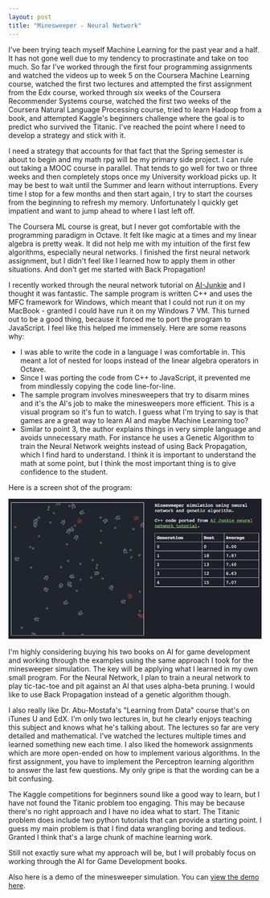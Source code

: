 ```yaml
---
layout: post
title: "Minesweeper - Neural Network"
---
```


I've been trying teach myself Machine Learning for the past year and a half. It has not gone well due to my tendency to procrastinate and take on too much. So far I've worked through the first four programming assignments and watched the videos up to week 5 on the Coursera Machine Learning course, watched the first two lectures and attempted the first assignment from the Edx course, worked through six weeks of the Coursera Recommender Systems course, watched the first two weeks of the Coursera Natural Language Processing course, tried to learn Hadoop from a book, and attempted Kaggle's beginners challenge where the goal is to predict who survived the Titanic. I've reached the point where I need to develop a strategy and stick with it.

I need a strategy that accounts for that fact that the Spring semester is about to begin and my math rpg will be my primary side project. I can rule out taking a MOOC course in parallel. That tends to go well for two or three weeks and then completely stops once my University workload picks up. It may be best to wait until the Summer and learn without interruptions. Every time I stop for a few months and then start again, I try to start the courses from the beginning to refresh my memory. Unfortunately I quickly get impatient and want to jump ahead to where I last left off.

The Coursera ML course is great, but I never got comfortable with the programming paradigm in Octave. It felt like magic at a times and my linear algebra is pretty weak. It did not help me with my intuition of the first few algorithms, especially neural networks. I finished the first neural network assignment, but I didn't feel like I learned how to apply them in other situations. And don't get me started with Back Propagation!

I recently worked through the neural network tutorial on [AI-Junkie](http://www.ai-junkie.com/ann/evolved/nnt1.html) and I thought it was fantastic. The sample program is written C++ and uses the MFC framework for Windows, which meant that I could not run it on my MacBook - granted I could have run it on my Windows 7 VM. This turned out to be a good thing, because it forced me to port the program to JavaScript. I feel like this helped me immensely. Here are some reasons why:

- I was able to write the code in a language I was comfortable in. This meant a lot of nested for loops instead of the linear algebra operators in Octave.
- Since I was porting the code from C++ to JavaScript, it prevented me from mindlessly copying the code line-for-line.
- The sample program involves minesweepers that try to disarm mines and it's the AI's job to make the minesweepers more efficient. This is a visual program so it's fun to watch. I guess what I'm trying to say is that games are a great way to learn AI and maybe Machine Learning too?
- Similar to point 3, the author explains things in very simple language and avoids unnecessary math. For instance he uses a Genetic Algorithm to train the Neural Network weights instead of using Back Propagation, which I find hard to understand. I think it is important to understand the math at some point, but I think the most important thing is to give confidence to the student.

Here is a screen shot of the program:

![Mine Sweeper Neural Network Simulation](/images/minesweeper.jpg)

I'm highly considering buying his two books on AI for game development and working through the examples using the same approach I took for the minesweeper simulation. The key will be applying what I learned in my own small program. For the Neural Network, I plan to train a neural network to play tic-tac-toe and pit against an AI that uses alpha-beta pruning. I would like to use Back Propagation instead of a genetic algorithm though.

I also really like Dr. Abu-Mostafa's "Learning from Data" course that's on iTunes U and EdX. I'm only two lectures in, but he clearly enjoys teaching this subject and knows what he's talking about. The lectures so far are very detailed and mathematical. I've watched the lectures multiple times and learned something new each time. I also liked the homework assignments which are more open-ended on how to implement various algorithms. In the first assignment, you have to implement the Perceptron learning algorithm to answer the last few questions. My only gripe is that the wording can be a bit confusing.

The Kaggle competitions for beginners sound like a good way to learn, but I have not found the Titanic problem too engaging. This may be because there's no right approach and I have no idea what to start. The Titanic problem does include two python tutorials that can provide a starting point. I guess my main problem is that I find data wrangling boring and tedious. Granted I think that's a large chunk of machine learning work.

Still not exactly sure what my approach will be, but I will probably focus on working through the AI for Game Development books.

Also here is a demo of the minesweeper simulation. You can [view the demo here](/projects/minesweeper/).